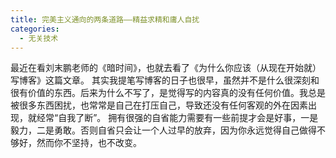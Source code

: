 ```yaml
---
title: 完美主义通向的两条道路——精益求精和庸人自扰
categories: 
  - 无关技术
---
```


最近在看刘末鹏老师的《暗时间》，也就去看了《为什么你应该（从现在开始就）写博客》这篇文章。
其实我提笔写博客的日子也很早，虽然并不是什么很深刻和很有价值的东西。后来为什么不写了，是觉得写的内容真的没有任何价值。我总是被很多东西困扰，也常常是自己在打压自己，导致还没有任何客观的外在因素出现，就经常“自我了断”。
拥有很强的自省能力需要有一些前提才会是好事，一是毅力，二是勇敢。否则自省只会让一个人过早的放弃，因为你永远觉得自己做得不够好，然而你不坚持，也不改变。
